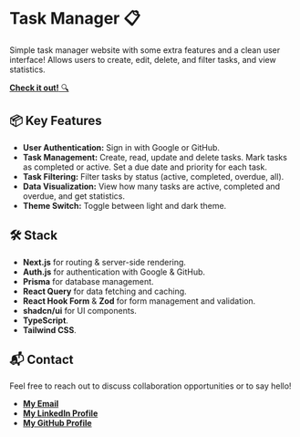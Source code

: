 # Task Manager 📋

Simple task manager website with some extra features and a clean user interface! Allows users to create, edit, delete, and filter tasks, and view statistics.

[**Check it out!** 🔍](https://wdc-task-manager.vercel.app)

## 📦 Key Features

- **User Authentication:** Sign in with Google or GitHub.
- **Task Management:** Create, read, update and delete tasks. Mark tasks as completed or active. Set a due date and priority for each task.
- **Task Filtering:** Filter tasks by status (active, completed, overdue, all).
- **Data Visualization:** View how many tasks are active, completed and overdue, and get statistics.
- **Theme Switch:** Toggle between light and dark theme.

## 🛠️ Stack

- **Next.js** for routing & server-side rendering.
- **Auth.js** for authentication with Google & GitHub.
- **Prisma** for database management.
- **React Query** for data fetching and caching.
- **React Hook Form** & **Zod** for form management and validation.
- **shadcn/ui** for UI components.
- **TypeScript**.
- **Tailwind CSS**.

## 📬 Contact

Feel free to reach out to discuss collaboration opportunities or to say hello!

- [**My Email**](mailto:matheus.felipe.19rt@gmail.com)
- [**My LinkedIn Profile**](https://www.linkedin.com/in/matheus-mortari-19rt)
- [**My GitHub Profile**](https://github.com/matimortari)
